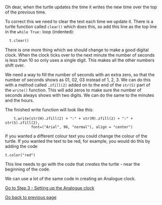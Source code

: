 Oh dear, when the turtle updates the time it writes the new time over the top of the previous time.

To correct this we need to clear the text each time we update it. There is a turtle function called ```clear()``` which does this, so add this line as the top line in the ```while True:``` loop (indented):

```python
  t.clear()
```

There is one more thing which we should change to make a good digital clock. When the clock ticks over to the next minute the number of seconds is less than 10 so only uses a single digit. This makes all the other numbers shift over.

We need a way to fill the number of seconds with an extra zero, so that the number of seconds shows as 01, 02, 03 instead of 1, 2, 3. We can do this with a method called ```.zfill(2)``` added on to the end of the ```str(S)``` part of the ```write()``` function. This will add zeros to make sure the number of seconds always shows with two digits. We can do the same to the minutes and the hours.

The finished write function will look like this:
```
    t.write(str(H).zfill(2) + ":" + str(M).zfill(2) + ":" + str(S).zfill(2),
            font=("Arial", 96, "normal"), align = "center")
```

If you wanted a different colour text you could change the colour of the turtle. If you wanted the text to be red, for example, you would do this by adding the code 
```
t.color("red")
```
This line needs to go with the code that *creates* the turtle - near the beginning of the code.

We can use a lot of the same code in creating an Analogue clock.

[Go to Step 3 - Setting up the Analogue clock](../Step3-Setting-up-the-Analogue-clock)

[Go back to previous page](README3.md)
